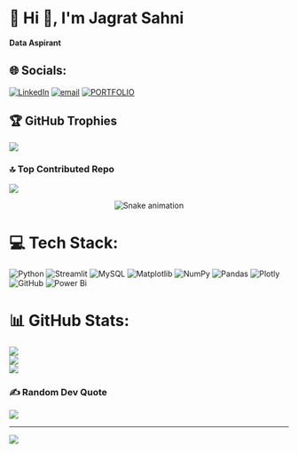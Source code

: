 # 💫 Hi 👋, I'm Jagrat Sahni
**Data Aspirant**

## 🌐 Socials:
[![LinkedIn](https://img.shields.io/badge/LinkedIn-%230077B5.svg?logo=linkedin&logoColor=white)](https://linkedin.com/in/https://www.linkedin.com/in/jagratsahni/) [![email](https://img.shields.io/badge/Email-D14836?logo=gmail&logoColor=white)](mailto:jagratsahni@gmail.com) 
[![PORTFOLIO](https://img.shields.io/badge/PORTFOLIO-FFD700?style=flat-square&logoColor=black&labelColor=FFD700&color=FFD700)](https://codebasics.io/portfolio/JAGRAT-SAHNI)


## 🏆 GitHub Trophies
![](https://github-profile-trophy.vercel.app/?username=GaddiPoPo&theme=radical&no-frame=false&no-bg=false&margin-w=4)

### 🔝 Top Contributed Repo
![](https://github-contributor-stats.vercel.app/api?username=GaddiPoPo&limit=5&theme=dark&combine_all_yearly_contributions=true)


<!-- Snake Game Repo View -->

<div align="center">
  <img src="https://profile-readme-generator.com/assets/snake.svg" alt="Snake animation" />
</div>


# 💻 Tech Stack:
![Python](https://img.shields.io/badge/python-3670A0?style=for-the-badge&logo=python&logoColor=ffdd54) ![Streamlit](https://img.shields.io/badge/Streamlit-%23FE4B4B.svg?style=for-the-badge&logo=streamlit&logoColor=white) ![MySQL](https://img.shields.io/badge/mysql-4479A1.svg?style=for-the-badge&logo=mysql&logoColor=white) ![Matplotlib](https://img.shields.io/badge/Matplotlib-%23ffffff.svg?style=for-the-badge&logo=Matplotlib&logoColor=black) ![NumPy](https://img.shields.io/badge/numpy-%23013243.svg?style=for-the-badge&logo=numpy&logoColor=white) ![Pandas](https://img.shields.io/badge/pandas-%23150458.svg?style=for-the-badge&logo=pandas&logoColor=white) ![Plotly](https://img.shields.io/badge/Plotly-%233F4F75.svg?style=for-the-badge&logo=plotly&logoColor=white) ![GitHub](https://img.shields.io/badge/github-%23121011.svg?style=for-the-badge&logo=github&logoColor=white) ![Power Bi](https://img.shields.io/badge/power_bi-F2C811?style=for-the-badge&logo=powerbi&logoColor=black)
# 📊 GitHub Stats:
![](https://github-readme-stats.vercel.app/api?username=GaddiPoPo&theme=dark&hide_border=false&include_all_commits=true&count_private=false)<br/>
![](https://nirzak-streak-stats.vercel.app/?user=GaddiPoPo&theme=dark&hide_border=false)<br/>
![](https://github-readme-stats.vercel.app/api/top-langs/?username=GaddiPoPo&theme=dark&hide_border=false&include_all_commits=true&count_private=false&layout=compact)

### ✍️ Random Dev Quote
![](https://quotes-github-readme.vercel.app/api?type=horizontal&theme=radical)

---
[![](https://visitcount.itsvg.in/api?id=GaddiPoPo&icon=0&color=0)](https://visitcount.itsvg.in)

<!-- Proudly created with GPRM ( https://gprm.itsvg.in ) -->
